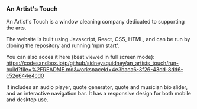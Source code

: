 ### An Artist's Touch

An Artist's Touch is a window cleaning company dedicated to supporting the arts.

The website is built using Javascript, React, CSS, HTML, and can be run by cloning the repository and running 'npm start'. 

You can also acces it here (best viewed in full screen mode): https://codesandbox.io/p/github/sidneysquidney/an_artists_touch/run-build?file=%2FREADME.md&workspaceId=4e3baca6-3f26-43dd-8dd6-c52e644e4cd0
 
It includes an audio player, quote generator, quote and musician bio slider, and an interactive navigation bar. It has a responsive design for both mobile and desktop use.
